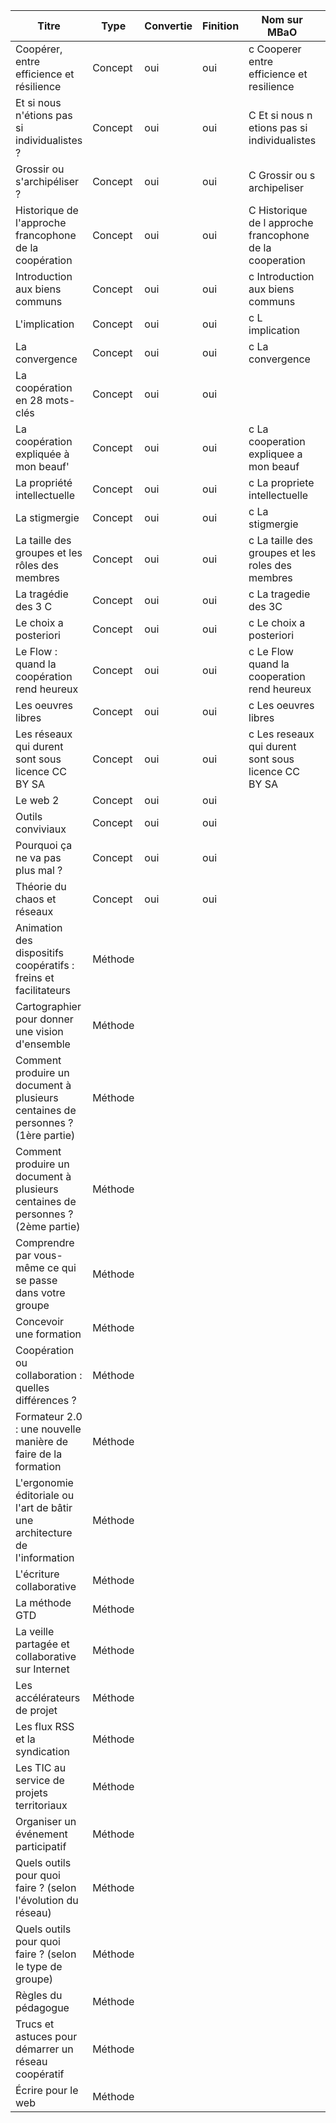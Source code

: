 |Titre|Type|Convertie|Finition|Nom sur MBaO|Complétée|
|-----|----|---------|--------|------------|---------------|
|Coopérer, entre efficience et résilience|Concept|oui|oui|c Cooperer entre efficience et resilience|oui|
|Et si nous n'étions pas si individualistes ?|Concept|oui|oui|C Et si nous n etions pas si individualistes|oui|
|Grossir ou s'archipéliser ?|Concept|oui|oui|C Grossir ou s archipeliser|oui |
|Historique de l'approche francophone de la coopération|Concept|oui|oui|C Historique de l approche francophone de la cooperation|oui|
|Introduction aux biens communs|Concept|oui|oui|c Introduction aux biens communs|oui|
|L'implication|Concept|oui|oui|c L implication|oui|
|La convergence|Concept|oui|oui|c La convergence|oui|
|La coopération en 28 mots-clés|Concept|oui|oui| | |
|La coopération expliquée à mon beauf'|Concept|oui|oui|c La cooperation expliquee a mon beauf|oui|
|La propriété intellectuelle|Concept|oui|oui|c La propriete intellectuelle|oui|
|La stigmergie|Concept|oui|oui|c La stigmergie|oui |
|La taille des groupes et les rôles des membres|Concept|oui|oui|c La taille des groupes et les roles des membres|oui|
|La tragédie des 3 C|Concept|oui|oui|c La tragedie des 3C|oui|
|Le choix a posteriori|Concept|oui|oui|c Le choix a posteriori|oui|
|Le Flow : quand la coopération rend heureux|Concept|oui|oui|c Le Flow quand la cooperation rend heureux|oui|
|Les oeuvres libres|Concept|oui|oui|c Les oeuvres libres|oui|
|Les réseaux qui durent sont sous licence CC BY SA|Concept|oui|oui|c Les reseaux qui durent sont sous licence CC BY SA|oui|
|Le web 2|Concept|oui|oui| | |
|Outils conviviaux|Concept|oui|oui| | |
|Pourquoi ça ne va pas plus mal ?|Concept|oui|oui| | |
|Théorie du chaos et réseaux|Concept|oui|oui| | |
|Animation des dispositifs coopératifs : freins et facilitateurs|Méthode| | | | |
|Cartographier pour donner une vision d'ensemble|Méthode| | | | |
|Comment produire un document à plusieurs centaines de personnes ? (1ère partie)|Méthode| | | | |
|Comment produire un document à plusieurs centaines de personnes ? (2ème partie)|Méthode| | | | |
|Comprendre par vous-même ce qui se passe dans votre groupe|Méthode| | | | |
|Concevoir une formation|Méthode| | | | |
|Coopération ou collaboration : quelles différences ?|Méthode| | | | |
|Formateur 2.0 : une nouvelle manière de faire de la formation|Méthode| | | | |
|L'ergonomie éditoriale ou l'art de bâtir une architecture de l'information|Méthode| | | | |
|L'écriture collaborative|Méthode| | | | |
|La méthode GTD|Méthode| | | | |
|La veille partagée et collaborative sur Internet|Méthode| | | | |
|Les accélérateurs de projet|Méthode| | | | |
|Les flux RSS et la syndication|Méthode| | | | |
|Les TIC au service de projets territoriaux|Méthode| | | | |
|Organiser un événement participatif|Méthode| | | | |
|Quels outils pour quoi faire ? (selon l'évolution du réseau)|Méthode| | | | |
|Quels outils pour quoi faire ? (selon le type de groupe)|Méthode| | | | |
|Règles du pédagogue|Méthode| | | | |
|Trucs et astuces pour démarrer un réseau coopératif|Méthode| | | | |
|Écrire pour le web|Méthode| | | | |
